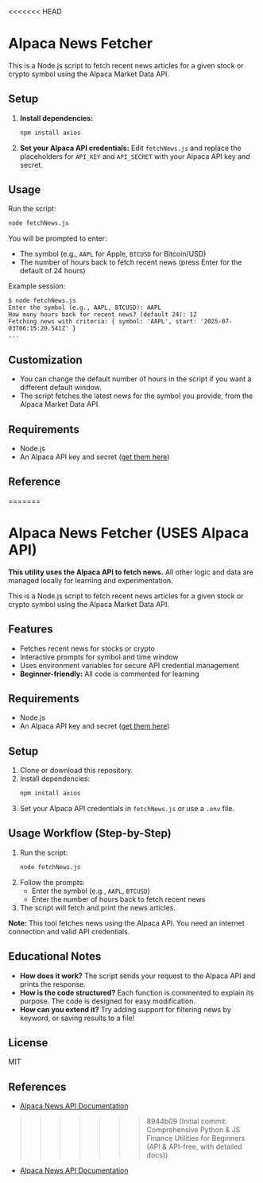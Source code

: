 <<<<<<< HEAD
# Alpaca News Fetcher

This is a Node.js script to fetch recent news articles for a given stock or crypto symbol using the Alpaca Market Data API.

## Setup

1. **Install dependencies:**
   ```bash
   npm install axios
   ```
2. **Set your Alpaca API credentials:**
   Edit `fetchNews.js` and replace the placeholders for `API_KEY` and `API_SECRET` with your Alpaca API key and secret.

## Usage

Run the script:
```bash
node fetchNews.js
```

You will be prompted to enter:
- The symbol (e.g., `AAPL` for Apple, `BTCUSD` for Bitcoin/USD)
- The number of hours back to fetch recent news (press Enter for the default of 24 hours)

Example session:
```
$ node fetchNews.js
Enter the symbol (e.g., AAPL, BTCUSD): AAPL
How many hours back for recent news? (default 24): 12
Fetching news with criteria: { symbol: 'AAPL', start: '2025-07-03T06:15:20.541Z' }
...
```

## Customization
- You can change the default number of hours in the script if you want a different default window.
- The script fetches the latest news for the symbol you provide, from the Alpaca Market Data API.

## Requirements
- Node.js
- An Alpaca API key and secret ([get them here](https://alpaca.markets/))

## Reference
=======
# Alpaca News Fetcher (USES Alpaca API)

**This utility uses the Alpaca API to fetch news.** All other logic and data are managed locally for learning and experimentation.

This is a Node.js script to fetch recent news articles for a given stock or crypto symbol using the Alpaca Market Data API.

## Features
- Fetches recent news for stocks or crypto
- Interactive prompts for symbol and time window
- Uses environment variables for secure API credential management
- **Beginner-friendly:** All code is commented for learning

## Requirements
- Node.js
- An Alpaca API key and secret ([get them here](https://alpaca.markets/))

## Setup
1. Clone or download this repository.
2. Install dependencies:
   ```sh
   npm install axios
   ```
3. Set your Alpaca API credentials in `fetchNews.js` or use a `.env` file.

## Usage Workflow (Step-by-Step)
1. Run the script:
   ```sh
   node fetchNews.js
   ```
2. Follow the prompts:
   - Enter the symbol (e.g., `AAPL`, `BTCUSD`)
   - Enter the number of hours back to fetch recent news
3. The script will fetch and print the news articles.

**Note:** This tool fetches news using the Alpaca API. You need an internet connection and valid API credentials.

## Educational Notes
- **How does it work?** The script sends your request to the Alpaca API and prints the response.
- **How is the code structured?** Each function is commented to explain its purpose. The code is designed for easy modification.
- **How can you extend it?** Try adding support for filtering news by keyword, or saving results to a file!

## License
MIT

## References
- [Alpaca News API Documentation](https://docs.alpaca.markets/reference/news-3) 
>>>>>>> 8944b09 (Initial commit: Comprehensive Python & JS Finance Utilities for Beginners (API & API-free, with detailed docs))
- [Alpaca News API Documentation](https://docs.alpaca.markets/reference/news-3) 